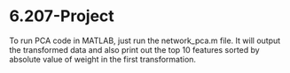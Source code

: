 # 6.207-Project

To run PCA code in MATLAB, just run the network_pca.m file. It will output the transformed data and also print out the top 10 features sorted by absolute value of weight in the first transformation.
